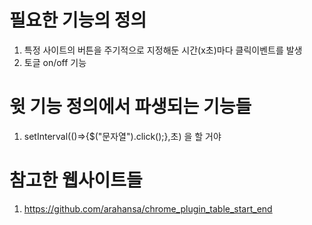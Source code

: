 # 필요한 기능의 정의
1) 특정 사이트의 버튼을 주기적으로 지정해둔 시간(x초)마다 클릭이벤트를 발생
2) 토글 on/off 기능

# 윗 기능 정의에서 파생되는 기능들

1) setInterval(()=>{$("문자열").click();},초) 을 할 거야



# 참고한 웹사이트들

1. https://github.com/arahansa/chrome_plugin_table_start_end


